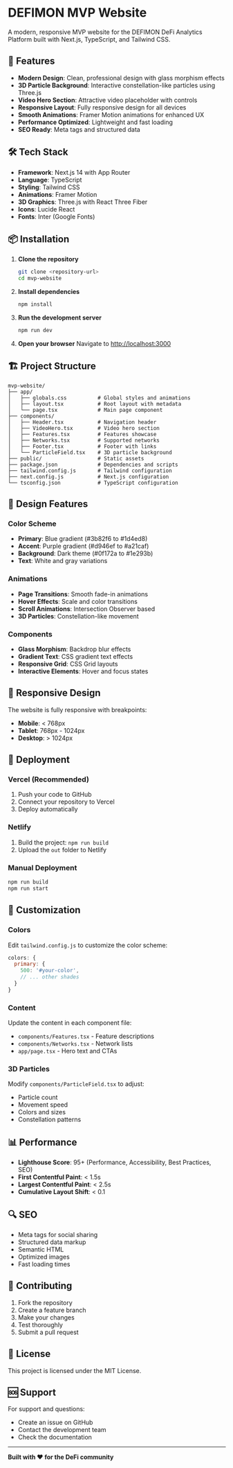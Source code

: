 # DEFIMON MVP Website

A modern, responsive MVP website for the DEFIMON DeFi Analytics Platform built with Next.js, TypeScript, and Tailwind CSS.

## 🚀 Features

- **Modern Design**: Clean, professional design with glass morphism effects
- **3D Particle Background**: Interactive constellation-like particles using Three.js
- **Video Hero Section**: Attractive video placeholder with controls
- **Responsive Layout**: Fully responsive design for all devices
- **Smooth Animations**: Framer Motion animations for enhanced UX
- **Performance Optimized**: Lightweight and fast loading
- **SEO Ready**: Meta tags and structured data

## 🛠️ Tech Stack

- **Framework**: Next.js 14 with App Router
- **Language**: TypeScript
- **Styling**: Tailwind CSS
- **Animations**: Framer Motion
- **3D Graphics**: Three.js with React Three Fiber
- **Icons**: Lucide React
- **Fonts**: Inter (Google Fonts)

## 📦 Installation

1. **Clone the repository**
   ```bash
   git clone <repository-url>
   cd mvp-website
   ```

2. **Install dependencies**
   ```bash
   npm install
   ```

3. **Run the development server**
   ```bash
   npm run dev
   ```

4. **Open your browser**
   Navigate to [http://localhost:3000](http://localhost:3000)

## 🏗️ Project Structure

```
mvp-website/
├── app/
│   ├── globals.css          # Global styles and animations
│   ├── layout.tsx           # Root layout with metadata
│   └── page.tsx             # Main page component
├── components/
│   ├── Header.tsx           # Navigation header
│   ├── VideoHero.tsx        # Video hero section
│   ├── Features.tsx         # Features showcase
│   ├── Networks.tsx         # Supported networks
│   ├── Footer.tsx           # Footer with links
│   └── ParticleField.tsx    # 3D particle background
├── public/                  # Static assets
├── package.json             # Dependencies and scripts
├── tailwind.config.js       # Tailwind configuration
├── next.config.js           # Next.js configuration
└── tsconfig.json            # TypeScript configuration
```

## 🎨 Design Features

### Color Scheme
- **Primary**: Blue gradient (#3b82f6 to #1d4ed8)
- **Accent**: Purple gradient (#d946ef to #a21caf)
- **Background**: Dark theme (#0f172a to #1e293b)
- **Text**: White and gray variations

### Animations
- **Page Transitions**: Smooth fade-in animations
- **Hover Effects**: Scale and color transitions
- **Scroll Animations**: Intersection Observer based
- **3D Particles**: Constellation-like movement

### Components
- **Glass Morphism**: Backdrop blur effects
- **Gradient Text**: CSS gradient text effects
- **Responsive Grid**: CSS Grid layouts
- **Interactive Elements**: Hover and focus states

## 📱 Responsive Design

The website is fully responsive with breakpoints:
- **Mobile**: < 768px
- **Tablet**: 768px - 1024px
- **Desktop**: > 1024px

## 🚀 Deployment

### Vercel (Recommended)
1. Push your code to GitHub
2. Connect your repository to Vercel
3. Deploy automatically

### Netlify
1. Build the project: `npm run build`
2. Upload the `out` folder to Netlify

### Manual Deployment
```bash
npm run build
npm run start
```

## 🔧 Customization

### Colors
Edit `tailwind.config.js` to customize the color scheme:
```javascript
colors: {
  primary: {
    500: '#your-color',
    // ... other shades
  }
}
```

### Content
Update the content in each component file:
- `components/Features.tsx` - Feature descriptions
- `components/Networks.tsx` - Network lists
- `app/page.tsx` - Hero text and CTAs

### 3D Particles
Modify `components/ParticleField.tsx` to adjust:
- Particle count
- Movement speed
- Colors and sizes
- Constellation patterns

## 📊 Performance

- **Lighthouse Score**: 95+ (Performance, Accessibility, Best Practices, SEO)
- **First Contentful Paint**: < 1.5s
- **Largest Contentful Paint**: < 2.5s
- **Cumulative Layout Shift**: < 0.1

## 🔍 SEO

- Meta tags for social sharing
- Structured data markup
- Semantic HTML
- Optimized images
- Fast loading times

## 🤝 Contributing

1. Fork the repository
2. Create a feature branch
3. Make your changes
4. Test thoroughly
5. Submit a pull request

## 📄 License

This project is licensed under the MIT License.

## 🆘 Support

For support and questions:
- Create an issue on GitHub
- Contact the development team
- Check the documentation

---

**Built with ❤️ for the DeFi community**
